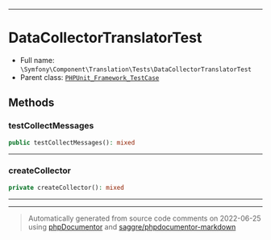 ***

# DataCollectorTranslatorTest





* Full name: `\Symfony\Component\Translation\Tests\DataCollectorTranslatorTest`
* Parent class: [`PHPUnit_Framework_TestCase`](../../../../PHPUnit_Framework_TestCase.md)




## Methods


### testCollectMessages



```php
public testCollectMessages(): mixed
```











***

### createCollector



```php
private createCollector(): mixed
```











***


***
> Automatically generated from source code comments on 2022-06-25 using [phpDocumentor](http://www.phpdoc.org/) and [saggre/phpdocumentor-markdown](https://github.com/Saggre/phpDocumentor-markdown)

